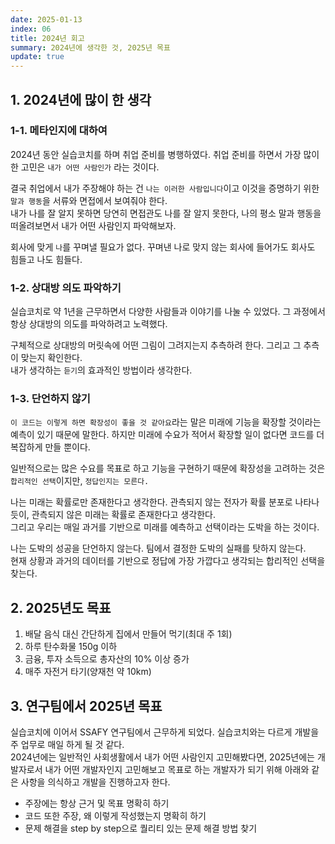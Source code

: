 ```yaml
---
date: 2025-01-13
index: 06
title: 2024년 회고
summary: 2024년에 생각한 것, 2025년 목표
update: true
---
```


## 1. 2024년에 많이 한 생각

### 1-1. 메타인지에 대하여
2024년 동안 실습코치를 하며 취업 준비를 병행하였다. 취업 준비를 하면서 가장 많이 한 고민은 `내가 어떤 사람인가` 라는 것이다.  

결국 취업에서 내가 주장해야 하는 건 `나는 이러한 사람입니다`이고 이것을 증명하기 위한 `말과 행동`을 서류와 면접에서 보여줘야 한다.  
내가 나를 잘 알지 못하면 당연히 면접관도 나를 잘 알지 못한다, 나의 평소 말과 행동을 떠올려보면서 내가 어떤 사람인지 파악해보자.

회사에 맞게 `나`를 꾸며낼 필요가 없다. 꾸며낸 나로 맞지 않는 회사에 들어가도 회사도 힘들고 나도 힘들다.  

### 1-2. 상대방 의도 파악하기
실습코치로 약 1년을 근무하면서 다양한 사람들과 이야기를 나눌 수 있었다. 그 과정에서 항상 상대방의 의도를 파악하려고 노력했다.  

구체적으로 상대방의 머릿속에 어떤 그림이 그려지는지 추측하려 한다. 그리고 그 추측이 맞는지 확인한다.  
내가 생각하는 `듣기`의 효과적인 방법이라 생각한다.

### 1-3. 단언하지 않기
`이 코드는 이렇게 하면 확장성이 좋을 것 같아요`라는 말은 미래에 기능을 확장할 것이라는 예측이 있기 때문에 말한다. 하지만 미래에 수요가 적어서 확장할 일이 없다면 코드를 더 복잡하게 만들 뿐이다.  

일반적으로는 많은 수요를 목표로 하고 기능을 구현하기 때문에 확장성을 고려하는 것은 `합리적인 선택`이지만, `정답인지는 모른다.`

나는 미래는 확률로만 존재한다고 생각한다. 관측되지 않는 전자가 확률 분포로 나타나듯이, 관측되지 않은 미래는 확률로 존재한다고 생각한다.  
그리고 우리는 매일 과거를 기반으로 미래를 예측하고 선택이라는 도박을 하는 것이다.

나는 도박의 성공을 단언하지 않는다. 팀에서 결정한 도박의 실패를 탓하지 않는다.  
현재 상황과 과거의 데이터를 기반으로 정답에 가장 가깝다고 생각되는 합리적인 선택을 찾는다.

## 2. 2025년도 목표
1. 배달 음식 대신 간단하게 집에서 만들어 먹기(최대 주 1회)
2. 하루 탄수화물 150g 이하
3. 금융, 투자 소득으로 총자산의 10% 이상 증가
4. 매주 자전거 타기(양재천 약 10km)

## 3. 연구팀에서 2025년 목표
실습코치에 이어서 SSAFY 연구팀에서 근무하게 되었다. 실습코치와는 다르게 개발을 주 업무로 매일 하게 될 것 같다.  
2024년에는 일반적인 사회생활에서 내가 어떤 사람인지 고민해봤다면, 2025년에는 개발자로서 내가 어떤 개발자인지 고민해보고 목표로 하는 개발자가 되기 위해 아래와 같은 사항을 의식하고 개발을 진행하고자 한다.
- 주장에는 항상 근거 및 목표 명확히 하기
- 코드 또한 주장, 왜 이렇게 작성했는지 명확히 하기
- 문제 해결을 step by step으로 퀄리티 있는 문제 해결 방법 찾기
